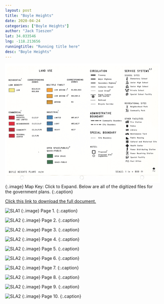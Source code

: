 ```yaml
---
layout: post
title: "Boyle Heights"
date: 2020-04-24
categories: ["Boyle Heights"]
author: "Jack Tieszen"
lat: 34.033546
lng: -118.213656
runningtitle: "Running title here"
desc: "Boyle Heights"
---
```


![Key](images/Boyle_Heights_Key.jpeg)
   {:.image}
Map Key: Click to Expand.
Below are all of the digitized files for the government plans.
   {:.caption}   

[Click this link to download the full document.](https://github.com/visualizela/flaneur/raw/master/images/Boyle_Heights.pdf)

![SLA1](images/BHPlan/Page_01.jpeg)
   {:.image}
Page 1.
   {:.caption}

![SLA2](images//plan/BHPlan/Page_02.jpeg)
   {:.image}
 Page 2.
   {:.caption}

![SLA2](images//plan/BHPlan/Page_03.jpeg)
   {:.image}
 Page 3.
   {:.caption}

![SLA2](images//plan/BHPlan/Page_04.jpeg)
   {:.image}
 Page 4.
   {:.caption}

![SLA2](images//plan/BHPlan/Page_05.jpeg)
   {:.image}
 Page 5.
   {:.caption}

![SLA2](images//plan/BHPlan/Page_06.jpeg)
   {:.image}
 Page 6.
   {:.caption}

![SLA2](images//plan/BHPlan/Page_07.jpeg)
   {:.image}
 Page 7.
   {:.caption}
   
![SLA2](images//plan/BHPlan/Page_08.jpeg)
   {:.image}
 Page 8.
   {:.caption}

![SLA2](images//plan/BHPlan/Page_09.jpeg)
   {:.image}
 Page 9.
   {:.caption}

![SLA2](images//plan/BHPlan/Page_10.jpeg)
   {:.image}
 Page 10.
   {:.caption}
